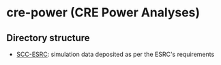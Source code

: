 # cre-power (CRE Power Analyses)

## Directory structure

* [SCC-ESRC](SCC-ESRC): simulation data deposited as per the ESRC's requirements
